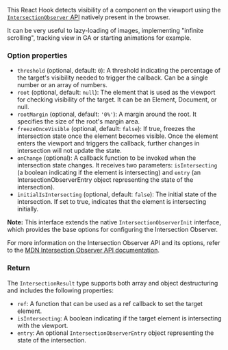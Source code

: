 This React Hook detects visibility of a component on the viewport using the [`IntersectionObserver` API](https://developer.mozilla.org/en-US/docs/Web/API/Intersection_Observer_API) natively present in the browser.

It can be very useful to lazy-loading of images, implementing "infinite scrolling", tracking view in GA or starting animations for example.

### Option properties

- `threshold` (optional, default: `0`): A threshold indicating the percentage of the target's visibility needed to trigger the callback. Can be a single number or an array of numbers.
- `root` (optional, default: `null`): The element that is used as the viewport for checking visibility of the target. It can be an Element, Document, or null.
- `rootMargin` (optional, default: `'0%'`): A margin around the root. It specifies the size of the root's margin area.
- `freezeOnceVisible` (optional, default: `false`): If true, freezes the intersection state once the element becomes visible. Once the element enters the viewport and triggers the callback, further changes in intersection will not update the state.
- `onChange` (optional): A callback function to be invoked when the intersection state changes. It receives two parameters: `isIntersecting` (a boolean indicating if the element is intersecting) and `entry` (an IntersectionObserverEntry object representing the state of the intersection).
- `initialIsIntersecting` (optional, default: `false`): The initial state of the intersection. If set to true, indicates that the element is intersecting initially.

**Note:** This interface extends the native `IntersectionObserverInit` interface, which provides the base options for configuring the Intersection Observer.

For more information on the Intersection Observer API and its options, refer to the [MDN Intersection Observer API documentation](https://developer.mozilla.org/en-US/docs/Web/API/Intersection_Observer_API).

### Return

The `IntersectionResult` type supports both array and object destructuring and includes the following properties:

- `ref`: A function that can be used as a ref callback to set the target element.
- `isIntersecting`: A boolean indicating if the target element is intersecting with the viewport.
- `entry`: An optional `IntersectionObserverEntry` object representing the state of the intersection.
